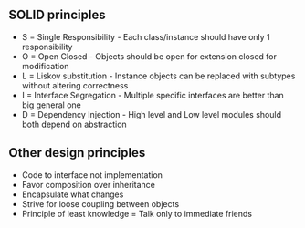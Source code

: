 

## SOLID principles

- S = Single Responsibility - Each class/instance should have only 1 responsibility
- O = Open Closed - Objects should be open for extension closed for modification
- L = Liskov substitution - Instance objects can be replaced with subtypes without altering correctness
- I = Interface Segregation - Multiple specific interfaces are better than big general one
- D = Dependency Injection - High level and Low level modules should both depend on abstraction

## Other design principles

- Code to interface not implementation
- Favor composition over inheritance
- Encapsulate what changes
- Strive for loose coupling between objects
- Principle of least knowledge = Talk only to immediate friends
